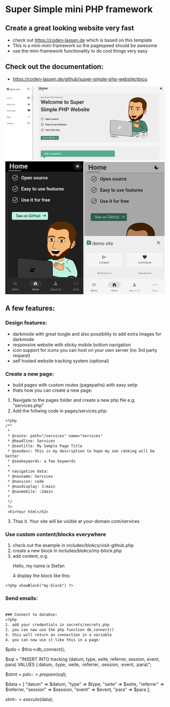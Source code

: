 # Super Simple mini PHP framework

## Create a great looking website very fast
- check out https://coden-lassen.de which is based on this template
- This is a mini-mini-framework so the pagespeed should be awesome
- use the mini-framework functionality to do cool things very easy

## Check out the documentation:
- https://coden-lassen.de/github/super-simple-php-website/docu

![alt text](https://github.com/stefan-klaes/super-simple-php-website/blob/master/static/img/screenshot1.png?raw=true)
![alt text](https://github.com/stefan-klaes/super-simple-php-website/blob/master/static/img/screenshot2.png?raw=true)

## A few features:

### Design features:
- darkmode with great toogle and also possibility to add extra images for darkmode
- responsive website with sticky mobile bottom navigation
- icon support for icons you can host on your own server (no 3rd party request)
- self hosted website tracking system (optional)

### Create a new page:
- build pages with custom routes (pagepaths) with easy setip
- thats how you can create a new page:
1. Navigate to the pages folder and create a new php file e.g. "services.php"
2. Add the follwing code in pages/services.php:
```
<?php
/**
 * 
 * @route: path="/services" name="services"
 * @headline: Services
 * @seotitle: My Sample Page Title
 * @seodesc: This is my description to hope my seo ranking will be better
 * @seokeywords: a few keywords
 * 
 * navigation data:
 * @navname: Services
 * @navicon: code
 * @navdisplay: 3:main
 * @navmobile: :2main
 * 
 */
 ?>
 <h1>Your html</h2>
```
3. Thas it. Your site will be visible at your-domain.com/services

### Use custom content/blocks everywhere

1. check out the example in includes/blokcs/visit-github.php
2. create a new block in includes/blokcs/my-block.php
3. add content, e.g. <p>Hello, my name is Stefan</p>
4 display the block like this:
```  
<?php showBlock("my-block") ?>
```

### Send emails:
<?php
1. add your credentials in secrets/secrets.php
2. install phpmailer class via terminal
3. open the terminal and navigate to includes/libs
4. command: `cd includes/libs`
5. now install compaser packages
6. command: `composer install`
7. now you can use the sendMail function
```
$to = "stefan@coden-lassen.de";
$subject = "Test subject";
$reply_to = "";
$reply_to_name = "";
$message = "Test message";
sendMail($to, $subject, $message, $reply_to, $reply_to_name);
    
<?php showBlock("my-block") ?>
```

### Connect to databse:
<?php
1. add your credentials in secrets/secrets.php
2. you can now use the php function db_connect()
3. this will return an connection in a variable
4. you can now use it like this in a page:

```
$pdo = $this->db_connect();

$sql = "INSERT INTO tracking (datum, type, seite, referrer, session, event, para) 
        VALUES (:datum, :type, :seite, :referrer, :session, :event, :para)";

$stmt = $pdo->prepare($sql);

$data = [
    "datum" => $datum,
    "type" => $type,
    "seite" => $seite,
    "referrer" => $referrer,
    "session" => $session,
    "event" => $event,
    "para" => $para
];

$stmt->execute($data);
```